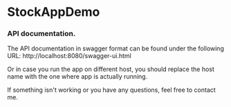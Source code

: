 # StockAppDemo

### API documentation.
The API documentation in swagger format can be found under the following URL:
http://localhost:8080/swagger-ui.html

Or in case you run the app on different host, you should replace the host name with the one where app is actually running.

If something isn't working or you have any questions, feel free to contact me.
